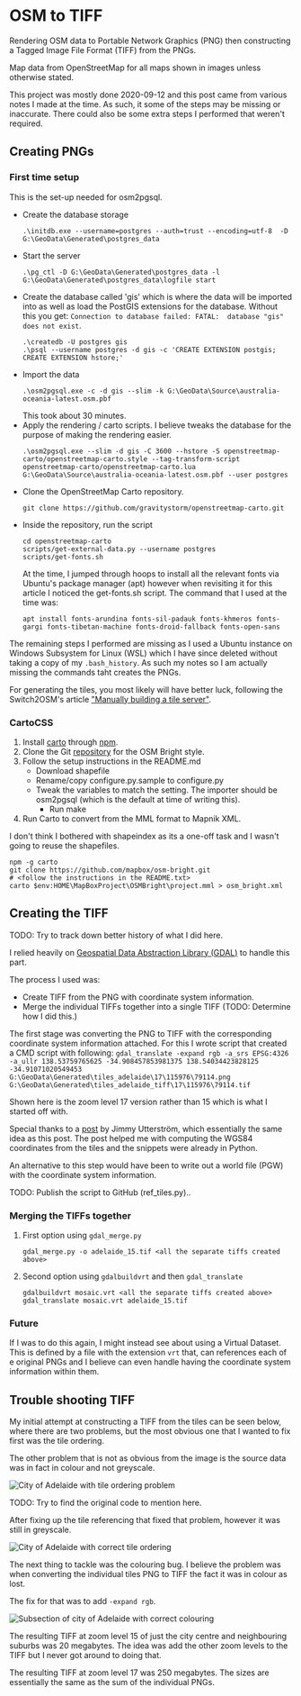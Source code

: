 OSM to TIFF
===========

Rendering OSM data to  Portable Network Graphics (PNG) then constructing a
Tagged Image File Format (TIFF) from the PNGs.

Map data from OpenStreetMap for all maps shown in images unless otherwise
stated.

This project was mostly done 2020-09-12 and this post came from various notes
I made at the time. As such, it some of the steps may be missing or inaccurate.
There could also be some extra steps I performed that weren't required.

## Creating PNGs

### First time setup

This is the set-up needed for osm2pgsql.

* Create the database storage
    ```
    .\initdb.exe --username=postgres --auth=trust --encoding=utf-8  -D G:\GeoData\Generated\postgres_data
    ```
* Start the server
    ```
    .\pg_ctl -D G:\GeoData\Generated\postgres_data -l G:\GeoData\Generated\postgres_data\logfile start
    ```
* Create the database called 'gis' which is where the data will be imported
    into as well as load the PostGIS extensions for the database.
    Without this you get:
    `Connection to database failed: FATAL:  database "gis" does not exist`.
    ```
   .\createdb -U postgres gis
   .\psql --username postgres -d gis -c 'CREATE EXTENSION postgis; CREATE EXTENSION hstore;'
    ```
* Import the data
    ```
    .\osm2pgsql.exe -c -d gis --slim -k G:\GeoData\Source\australia-oceania-latest.osm.pbf
    ```
    This took about 30 minutes.
* Apply the rendering / carto scripts. I believe tweaks the database for the
  purpose of making the rendering easier.
  ```
  .\osm2pgsql.exe --slim -d gis -C 3600 --hstore -S openstreetmap-carto/openstreetmap-carto.style --tag-transform-script openstreetmap-carto/openstreetmap-carto.lua G:\GeoData\Source\australia-oceania-latest.osm.pbf --user postgres
  ```
* Clone the OpenStreetMap Carto repository.
  ```
  git clone https://github.com/gravitystorm/openstreetmap-carto.git
  ```
* Inside the repository, run the script
  ```
  cd openstreetmap-carto
  scripts/get-external-data.py --username postgres
  scripts/get-fonts.sh
  ```
  At the time, I jumped through hoops to install all the relevant fonts via
  Ubuntu's package manager (apt) however when revisiting it for this article I
  noticed the get-fonts.sh script.
  The command that I used at the time was:
  ```
  apt install fonts-arundina fonts-sil-padauk fonts-khmeros fonts-gargi fonts-tibetan-machine fonts-droid-fallback fonts-open-sans
  ```

The remaining steps I performed are missing as I used a Ubuntu instance on
Windows Subsystem for Linux (WSL) which I have since deleted without taking
a copy of my `.bash_history`. As such my notes so I am actually missing
the commands taht creates the PNGs.

For generating the tiles, you most likely will have better luck, following the
Switch2OSM's article ["Manually building a tile server"](0).

### CartoCSS

1. Install [carto](3) through [npm](4).
2. Clone the Git [repository](5) for the OSM Bright style.
3. Follow the setup instructions in the README.md
    * Download shapefile
    * Rename/copy configure.py.sample to configure.py
    * Tweak the variables to match the setting. The importer should be
        osm2pgsql (which is the default at time of writing this).
        * Run make
4. Run Carto to convert from the MML format to Mapnik XML.

I don't think I bothered with shapeindex as its a one-off task and I wasn't
going to reuse the shapefiles.
```
npm -g carto
git clone https://github.com/mapbox/osm-bright.git
# <follow the instructions in the README.txt>
carto $env:HOME\MapBoxProject\OSMBright\project.mml > osm_bright.xml
```

## Creating the TIFF

TODO: Try to track down better history of what I did here.

I relied heavily on [Geospatial Data Abstraction Library (GDAL)][1] to handle
this part.

The process I used was:

* Create TIFF from the PNG with coordinate system information.
* Merge the individual TIFFs together into a single TIFF (TODO: Determine how I did this.)

The first stage was converting the PNG to TIFF with the corresponding
coordinate system information attached. For this I wrote script that created
a CMD script with following:
```gdal_translate -expand rgb -a_srs EPSG:4326 -a_ullr 138.53759765625 -34.908457853981375 138.54034423828125 -34.91071020549453 G:\GeoData\Generated\tiles_adelaide\17\115976\79114.png G:\GeoData\Generated\tiles_adelaide_tiff\17\115976\79114.tif```

Shown here is the zoom level 17 version rather than 15 which is what I started
off with.

Special thanks to a [post][2] by Jimmy Utterström, which essentially the same
idea as this post. The post helped me with computing the WGS84 coordinates from
the tiles and the snippets were already in Python.

An alternative to this step would have been to write out a world file (PGW)
with the coordinate system information.

TODO: Publish the script to GitHub (ref_tiles.py)..


### Merging the TIFFs together

1. First option using `gdal_merge.py`
    ```
    gdal_merge.py -o adelaide_15.tif <all the separate tiffs created above>
    ```
2. Second option using `gdalbuildvrt` and then `gdal_translate`
    ```
    gdalbuildvrt mosaic.vrt <all the separate tiffs created above>
    gdal_translate mosaic.vrt adelaide_15.tif
    ```

### Future

If I was to do this again, I might instead see about using a Virtual Dataset.
This is defined by a file with the extension `vrt` that, can references each of e original PNGs and I believe can even handle having the coordinate system
information within them.

## Trouble shooting TIFF
My initial attempt at constructing a TIFF from the tiles can be seen below,
where there are two problems, but the most obvious one that I wanted to fix
first was the tile ordering.

The other problem that is not as obvious from the image is the source data was
in fact in colour and not greyscale.

![City of Adelaide with tile ordering problem](/assets/png_to_tiff_adelaide_15_broken_order.png "City of Adelaide with tile ordering problem.")

TODO: Try to find the original code to mention here.

After fixing up the tile referencing that fixed that problem, however it was
still in greyscale.

![City of Adelaide with correct tile ordering](/assets/png_to_tiff_adelaide_15_broken_order.png "City of Adelaide with correct tile ordering.")

The next thing to tackle was the colouring bug. I believe the problem was when
converting the individual tiles PNG to TIFF the fact it was in colour as lost.

The fix for that was to add `-expand rgb`.

![Subsection of city of Adelaide with correct colouring](/assets/png_to_tiff_adelaide_15_correct_colouring.png "Subsection of city of Adelaide with correct colouring.")

The resulting TIFF at zoom level 15 of just the city centre and neighbouring
suburbs was 20 megabytes. The idea was add the other zoom levels to the TIFF
but I never got around to doing that.

The resulting TIFF at zoom level 17 was 250 megabytes.
The sizes are essentially the same as the sum of the individual PNGs.

[0]: https://switch2osm.org/serving-tiles/manually-building-a-tile-server-ubuntu-22-04-lts/
[1]: https://gdal.org/
[2]: https://jimmyutterstrom.com/blog/2019/06/05/map-tiles-to-geotiff/
[3]: https://github.com/mapbox/carto
[4]: https://www.npmjs.com/package/carto/
[5]: https://github.com/mapbox/osm-bright/
